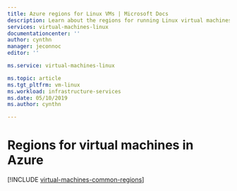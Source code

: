 ```yaml
---
title: Azure regions for Linux VMs | Microsoft Docs
description: Learn about the regions for running Linux virtual machines in Azure
services: virtual-machines-linux
documentationcenter: ''
author: cynthn
manager: jeconnoc
editor: ''

ms.service: virtual-machines-linux

ms.topic: article
ms.tgt_pltfrm: vm-linux
ms.workload: infrastructure-services
ms.date: 05/10/2019
ms.author: cynthn

---
```


# Regions for virtual machines in Azure
[!INCLUDE [virtual-machines-common-regions](../../../includes/virtual-machines-common-regions.md)]

